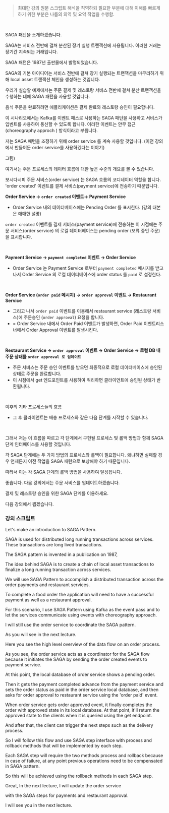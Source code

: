 > 최대한 강의 원문 스크립트 해석을 직역하되 필요한 부분에 대해 이해를 빠르게 하기 위한 부분은 나름의 의역 및 요약 작업을 수행함.

<br>



SAGA 패턴을 소개하겠습니다.

SAGA는 서비스 전반에 걸쳐 분산된 장기 실행 트랜잭션에 사용됩니다. 이러한 거래는 장기간 지속되는 거래입니다.

SAGA 패턴은 1987년 출판물에서 발명되었습니다.

SAGA의 기본 아이디어는 서비스 전반에 걸쳐 장기 실행되는 트랜잭션을 마무리하기 위해 local asset 트랜잭션 체인을 생성하는 것입니다.



우리가 실습할 예제에서는 주문 결제 및 레스토랑 서비스 전반에 걸쳐 분산 트랜잭션을 수행하는 데에 SAGA 패턴을 사용할 것입니다. 

음식 주문을 완료하려면 애플리케이션은 결제 완료와 레스토랑 승인이 필요합니다.

이 시나리오에서는 Kafka를 이벤트 패스로 사용하는 SAGA 패턴을 사용하고 서비스가 입벤트를 사용하여 통신할 수 있도록 합니다. 이러한 이벤트는 안무 접근(choreography approch ) 방식이라고 부릅니다.



저는 SAGA 패턴을 조정하기 위해 order service 를 계속 사용할 것입니다. (이전 강의에서 만들어둔 order service를 사용하겠다는 이야기)



그림)

여기서는 주문 프로세스의 데이터 흐름에 대한 높은 수준의 개요를 볼 수 있습니다.

보시다시피 주문 서비스(order service) 는 SAGA 흐름의 코디네이터 역할을 합니다. 'order created' 이벤트를 결제 서비스(payment service)에 전송하기 때문입니다.



**Order Service → `order created` 이벤트→ Payment Service**<br>

- Order Service 내의 데이터베이스에는 Pending Order 를 표시한다. (강의 대본은 애매한 설명)

`order created` 이벤트를 결제 서비스(payment service)에 전송하는 이 시점에는 주문 서비스(order service) 의 로컬 데이터베이스는 pending order (보류 중인 주문) 을 표시합니다.

<br>



**Payment Service → `payment completed` 이벤트 → Order Service**

- Order Service 는 Payment Service 로부터 `payment completed` 메시지를 받고나서 Order Service 의 로컬 데이터베이스에 order status 를 `paid` 로 설정한다.

<br>



**Order Service (`order paid` 메시지) →  `order approval` 이벤트 → Restaurant Service**

- 그리고 나서 `order paid` 이벤트를 이용해서  restaurant service (레스토랑 서비스)에 주문승인 (`order approval`) 요청을 합니다.
- = Order Service 내에서 Order Paid 이벤트가 발생하면, Order Paid 이벤트리스너에서 Order Approval 이벤트를 발생시킨다.

<br>



**Restaurant Service → `order approval` 이벤트 → Order Service → 로컬 DB 내 주문 상태를 `order approval 로 업데이트`** 

- 주문 서비스는 주문 승인 이벤트를 받으면 최종적으로 로컬 데이터베이스에 승인된 상태로 주문을 완료합니다. 
- 이 시점에서 get 엔드포인트를 사용하여 쿼리하면 클라이언트에 승인된 상태가 반환됩니다.

<br>



이후의 기타 프로세스들의 흐름

- 그 후 클라이언트는 배송 프로세스와 같은 다음 단계를 시작할 수 있습니다.

<br>



그래서 저는 이 흐름을 따르고 각 단계에서 구현될 프로세스 및 롤백 방법과 함께 SAGA 단계 인터페이스를 사용할 것입니다.

각 SAGA 단계에는 두 가지 방법의 프로세스와 롤백이 필요합니다. 왜냐하면 실패할 경우 언제든지 이전 작업을 SAGA 패턴으로 보상해야 하기 때문입니다.

따라서 이는 각 SAGA 단계의 롤백 방법을 사용하여 달성됩니다.

좋습니다. 다음 강의에서는 주문 서비스를 업데이트하겠습니다.

결제 및 레스토랑 승인을 위한 SAGA 단계를 이용하세요.

다음 강의에서 뵙겠습니다.





### 강의 스크립트

Let's make an introduction to SAGA Pattern.

SAGA is used for distributed long running transactions across services.
These transactions are long lived transactions.

The SAGA pattern is invented in a publication on 1987,

The idea behind SAGA is to create a chain of local asset transactions to finalize a long running transaction across services.

We will use SAGA Pattern to accomplish a distributed transaction across the order payments and restaurant services.

To complete a food order the application will need to have a successful payment as well as a restaurant approval.

For this scenario, I use SAGA Pattern using Kafka as the event pass and to let the services communicate using events with choreography approach.

I will still use the order service to coordinate the SAGA pattern.

As you will see in the next lecture.

Here you see the high level overview of the data flow on an order process.

As you see, the order service acts as a coordinator for the SAGA flow because it initiates the SAGA by sending the order created events to payment service.


At this point, the local database of order service shows a pending order.

Then it gets the payment completed advance from the payment service and sets the order status as paid in the order service local database, and then asks for order approval to restaurant service using the 'order paid' event.

When order service gets order approved event, it finally completes the order with approved state in its local database. At that point, it'll return the approved state to the clients when it is queried using the get endpoint.

And after that, the client can trigger the next steps such as the delivery process.

So I will follow this flow and use SAGA step interface with process and rollback methods that will be implemented by each step.

Each SAGA step will require the two methods process and rollback because in case of failure, at any point previous operations need to be compensated in SAGA pattern.

So this will be achieved using the rollback methods in each SAGA step.

Great, In the next lecture, I will update the order service

with the SAGA steps for payments and restaurant approval.

I will see you in the next lecture.